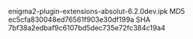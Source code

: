 enigma2-plugin-extensions-absolut-6.2.0dev.ipk
MD5 ec5cfa830048ed76561f903e30df199a
SHA 7bf38a2edbaf9c6107bd5dec735e72fc384c19a4

